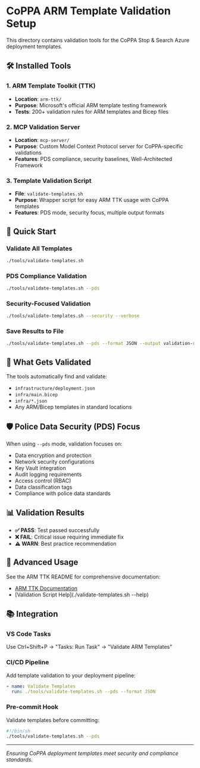 # CoPPA ARM Template Validation Setup

This directory contains validation tools for the CoPPA Stop & Search Azure deployment templates.

## 🛠️ Installed Tools

### 1. ARM Template Toolkit (TTK)
- **Location**: `arm-ttk/`
- **Purpose**: Microsoft's official ARM template testing framework
- **Tests**: 200+ validation rules for ARM templates and Bicep files

### 2. MCP Validation Server  
- **Location**: `mcp-server/`
- **Purpose**: Custom Model Context Protocol server for CoPPA-specific validations
- **Features**: PDS compliance, security baselines, Well-Architected Framework

### 3. Template Validation Script
- **File**: `validate-templates.sh`
- **Purpose**: Wrapper script for easy ARM TTK usage with CoPPA templates
- **Features**: PDS mode, security focus, multiple output formats

## 🚀 Quick Start

### Validate All Templates
```bash
./tools/validate-templates.sh
```

### PDS Compliance Validation
```bash
./tools/validate-templates.sh --pds
```

### Security-Focused Validation
```bash
./tools/validate-templates.sh --security --verbose
```

### Save Results to File
```bash
./tools/validate-templates.sh --pds --format JSON --output validation-results.json
```

## 📁 What Gets Validated

The tools automatically find and validate:
- `infrastructure/deployment.json`
- `infra/main.bicep` 
- `infra/*.json`
- Any ARM/Bicep templates in standard locations

## 🛡️ Police Data Security (PDS) Focus

When using `--pds` mode, validation focuses on:
- Data encryption and protection
- Network security configurations  
- Key Vault integration
- Audit logging requirements
- Access control (RBAC)
- Data classification tags
- Compliance with police data standards

## 📊 Validation Results

- **✅ PASS**: Test passed successfully
- **❌ FAIL**: Critical issue requiring immediate fix
- **⚠️ WARN**: Best practice recommendation

## 🔧 Advanced Usage

See the ARM TTK README for comprehensive documentation:
- [ARM TTK Documentation](arm-ttk/README.md)
- [Validation Script Help](./validate-templates.sh --help)

## 📚 Integration

### VS Code Tasks
Use Ctrl+Shift+P → "Tasks: Run Task" → "Validate ARM Templates"

### CI/CD Pipeline
Add template validation to your deployment pipeline:
```yaml
- name: Validate Templates
  run: ./tools/validate-templates.sh --pds --format JSON
```

### Pre-commit Hook
Validate templates before committing:
```bash
#!/bin/sh
./tools/validate-templates.sh --pds
```

---

*Ensuring CoPPA deployment templates meet security and compliance standards.*
